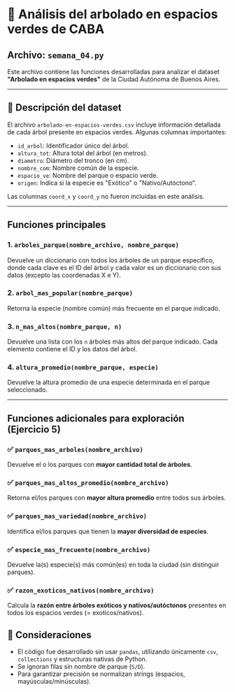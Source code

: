 # 🌳 Análisis del arbolado en espacios verdes de CABA

##  Archivo: `semana_04.py`

Este archivo contiene las funciones desarrolladas para analizar el dataset **"Arbolado en espacios verdes"** de la Ciudad Autónoma de Buenos Aires.

---

## 📄 Descripción del dataset

El archivo `arbolado-en-espacios-verdes.csv` incluye información detallada de cada árbol presente en espacios verdes. Algunas columnas importantes:

- `id_arbol`: Identificador único del árbol.
- `altura_tot`: Altura total del árbol (en metros).
- `diametro`: Diámetro del tronco (en cm).
- `nombre_com`: Nombre común de la especie.
- `espacio_ve`: Nombre del parque o espacio verde.
- `origen`: Indica si la especie es "Exótico" o "Nativo/Autóctono".

Las columnas `coord_x` y `coord_y` no fueron incluidas en este análisis.

---

##  Funciones principales

### 1. `arboles_parque(nombre_archivo, nombre_parque)`
Devuelve un diccionario con todos los árboles de un parque específico, donde cada clave es el ID del árbol y cada valor es un diccionario con sus datos (excepto las coordenadas X e Y).

### 2. `arbol_mas_popular(nombre_parque)`
Retorna la especie (nombre común) más frecuente en el parque indicado.

### 3. `n_mas_altos(nombre_parque, n)`
Devuelve una lista con los `n` árboles más altos del parque indicado. Cada elemento contiene el ID y los datos del árbol.

### 4. `altura_promedio(nombre_parque, especie)`
Devuelve la altura promedio de una especie determinada en el parque seleccionado.

---

##  Funciones adicionales para exploración (Ejercicio 5)

### ✅ `parques_mas_arboles(nombre_archivo)`
Devuelve el o los parques con **mayor cantidad total de árboles**.

### ✅ `parques_mas_altos_promedio(nombre_archivo)`
Retorna el/los parques con **mayor altura promedio** entre todos sus árboles.

### ✅ `parques_mas_variedad(nombre_archivo)`
Identifica el/los parques que tienen la **mayor diversidad de especies**.

### ✅ `especie_mas_frecuente(nombre_archivo)`
Devuelve la(s) especie(s) más común(es) en toda la ciudad (sin distinguir parques).

### ✅ `razon_exoticos_nativos(nombre_archivo)`
Calcula la **razón entre árboles exóticos y nativos/autóctonos** presentes en todos los espacios verdes (= exoticos/nativos).


## 📌 Consideraciones

- El código fue desarrollado sin usar `pandas`, utilizando únicamente `csv`, `collections` y estructuras nativas de Python.
- Se ignoran filas sin nombre de parque (`S/D`).
- Para garantizar precisión se normalizan strings (espacios, mayúsculas/minúsculas).

